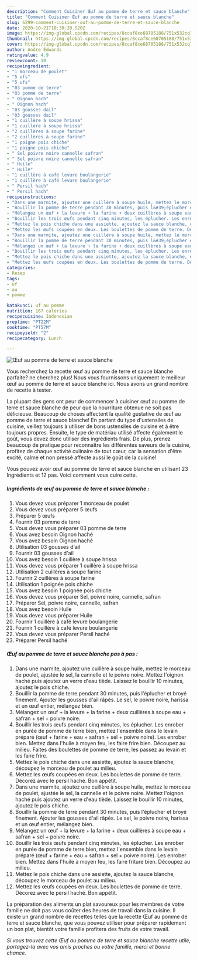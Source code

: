 ```yaml
---
description: "Comment Cuisiner Œuf au pomme de terre et sauce blanche"
title: "Comment Cuisiner Œuf au pomme de terre et sauce blanche"
slug: 6299-comment-cuisiner-ouf-au-pomme-de-terre-et-sauce-blanche
date: 2020-10-21T10:30:28.520Z
image: https://img-global.cpcdn.com/recipes/8ccaf8ce68705188/751x532cq70/oeuf-au-pomme-de-terre-et-sauce-blanche-photo-principale-de-la-recette.jpg
thumbnail: https://img-global.cpcdn.com/recipes/8ccaf8ce68705188/751x532cq70/oeuf-au-pomme-de-terre-et-sauce-blanche-photo-principale-de-la-recette.jpg
cover: https://img-global.cpcdn.com/recipes/8ccaf8ce68705188/751x532cq70/oeuf-au-pomme-de-terre-et-sauce-blanche-photo-principale-de-la-recette.jpg
author: Andre Edwards
ratingvalue: 4.9
reviewcount: 10
recipeingredient:
- "1 morceau de poulet"
- "5 ufs"
- "5 ufs"
- "03 pomme de terre"
- "03 pomme de terre"
- " Oignon hach"
- " Oignon hach"
- "03 gousses dail"
- "03 gousses dail"
- "1 cuillère à soupe hrissa"
- "1 cuillère à soupe hrissa"
- "2 cuillères à soupe farine"
- "2 cuillères à soupe farine"
- "1 poigne pois chiche"
- "1 poigne pois chiche"
- " Sel poivre noire cannelle safran"
- " Sel poivre noire cannelle safran"
- " Huile"
- " Huile"
- "1 cuillère à café levure boulangerie"
- "1 cuillère à café levure boulangerie"
- " Persil hach"
- " Persil hach"
recipeinstructions:
- "Dans une marmite, ajoutez une cuillère à soupe huile, mettez le morceau de poulet, ajustée le sel, la cannelle et le poivre noire. Mettez l&#39;oignon haché puis ajoutez un verre d&#39;eau tiède. Laissez le bouillir 10 minutes, ajoutez le pois chiche."
- "Bouillir la pomme de terre pendant 30 minutes, puis l&#39;éplucher et broyé finement. Ajouter les gousses d&#39;ail râpés. Le sel, le poivre noire, harissa et un œuf entier, mélangez bien."
- "Mélangez un œuf + la levure + la farine + deux cuillères à soupe eau + safran + sel + poivre noire."
- "Bouillir les trois œufs pendant cinq minutes, les éplucher. Les enrober en purée de pomme de terre bien, mettez l&#39;ensemble dans le levain préparé (œuf + farine + eau + safran + sel + poivre noire). Les enrober bien. Mettez dans l&#39;huile à moyen feu, les faire frire bien. Découpez au milieu. Faites des boulettes de pomme de terre, les passez au levain et les faire frire."
- "Mettez le pois chiche dans une assiette, ajoutez la sauce blanche, découpez le morceau de poulet au milieu."
- "Mettez les œufs coupées en deux. Les boulettes de pomme de terre. Décorez avec le persil haché. Bon appétit."
- "Dans une marmite, ajoutez une cuillère à soupe huile, mettez le morceau de poulet, ajustée le sel, la cannelle et le poivre noire. Mettez l&#39;oignon haché puis ajoutez un verre d&#39;eau tiède. Laissez le bouillir 10 minutes, ajoutez le pois chiche."
- "Bouillir la pomme de terre pendant 30 minutes, puis l&#39;éplucher et broyé finement. Ajouter les gousses d&#39;ail râpés. Le sel, le poivre noire, harissa et un œuf entier, mélangez bien."
- "Mélangez un œuf + la levure + la farine + deux cuillères à soupe eau + safran + sel + poivre noire."
- "Bouillir les trois œufs pendant cinq minutes, les éplucher. Les enrober en purée de pomme de terre bien, mettez l&#39;ensemble dans le levain préparé (œuf + farine + eau + safran + sel + poivre noire). Les enrober bien. Mettez dans l&#39;huile à moyen feu, les faire friture bien. Découpez au milieu."
- "Mettez le pois chiche dans une assiette, ajoutez la sauce blanche, découpez le morceau de poulet au milieu."
- "Mettez les œufs coupées en deux. Les boulettes de pomme de terre. Décorez avec le persil haché. Bon appétit."
categories:
- Resep
tags:
- uf
- au
- pomme

katakunci: uf au pomme 
nutrition: 167 calories
recipecuisine: Indonesian
preptime: "PT22M"
cooktime: "PT57M"
recipeyield: "2"
recipecategory: Lunch

---
```



![Œuf au pomme de terre et sauce blanche](https://img-global.cpcdn.com/recipes/8ccaf8ce68705188/751x532cq70/oeuf-au-pomme-de-terre-et-sauce-blanche-photo-principale-de-la-recette.jpg)

Vous recherchez la recette œuf au pomme de terre et sauce blanche parfaite? ne cherchez plus! Nous vous fournissons uniquement le meilleur œuf au pomme de terre et sauce blanche ici. Nous avons un grand nombre de recette à tester.

La plupart des gens ont peur de commencer à cuisiner œuf au pomme de terre et sauce blanche de peur que la nourriture obtenue ne soit pas délicieuse. Beaucoup de choses affectent la qualité gustative de œuf au pomme de terre et sauce blanche! En partant du type d'ustensiles de cuisine, veillez toujours à utiliser de bons ustensiles de cuisine et à être toujours propres. Ensuite, le type de matériau utilisé affecte également le goût, vous devez donc utiliser des ingrédients frais. De plus, prenez beaucoup de pratique pour reconnaître les différentes saveurs de la cuisine, profitez de chaque activité culinaire de tout cœur, car la sensation d'être excité, calme et non pressé affecte aussi le goût de la cuisine!

<!--inarticleads1-->

Vous pouvez avoir œuf au pomme de terre et sauce blanche en utilisant 23 Ingrédients et 12 pas. Voici comment vous cuire cette.

##### Ingrédients de œuf au pomme de terre et sauce blanche :

1. Vous devez vous préparer 1 morceau de poulet
1. Vous devez vous préparer 5 œufs
1. Préparer 5 œufs
1. Fournir 03 pomme de terre
1. Vous devez vous préparer 03 pomme de terre
1. Vous avez besoin  Oignon haché
1. Vous avez besoin  Oignon haché
1. Utilisation 03 gousses d&#39;ail
1. Fournir 03 gousses d&#39;ail
1. Vous avez besoin 1 cuillère à soupe hrissa
1. Vous devez vous préparer 1 cuillère à soupe hrissa
1. Utilisation 2 cuillères à soupe farine
1. Fournir 2 cuillères à soupe farine
1. Utilisation 1 poignée pois chiche
1. Vous avez besoin 1 poignée pois chiche
1. Vous devez vous préparer  Sel, poivre noire, cannelle, safran
1. Préparer  Sel, poivre noire, cannelle, safran
1. Vous avez besoin  Huile
1. Vous devez vous préparer  Huile
1. Fournir 1 cuillère à café levure boulangerie
1. Fournir 1 cuillère à café levure boulangerie
1. Vous devez vous préparer  Persil haché
1. Préparer  Persil haché




<!--inarticleads2-->

##### Œuf au pomme de terre et sauce blanche pas à pas :

1. Dans une marmite, ajoutez une cuillère à soupe huile, mettez le morceau de poulet, ajustée le sel, la cannelle et le poivre noire. Mettez l&#39;oignon haché puis ajoutez un verre d&#39;eau tiède. Laissez le bouillir 10 minutes, ajoutez le pois chiche.
1. Bouillir la pomme de terre pendant 30 minutes, puis l&#39;éplucher et broyé finement. Ajouter les gousses d&#39;ail râpés. Le sel, le poivre noire, harissa et un œuf entier, mélangez bien.
1. Mélangez un œuf + la levure + la farine + deux cuillères à soupe eau + safran + sel + poivre noire.
1. Bouillir les trois œufs pendant cinq minutes, les éplucher. Les enrober en purée de pomme de terre bien, mettez l&#39;ensemble dans le levain préparé (œuf + farine + eau + safran + sel + poivre noire). Les enrober bien. Mettez dans l&#39;huile à moyen feu, les faire frire bien. Découpez au milieu. Faites des boulettes de pomme de terre, les passez au levain et les faire frire.
1. Mettez le pois chiche dans une assiette, ajoutez la sauce blanche, découpez le morceau de poulet au milieu.
1. Mettez les œufs coupées en deux. Les boulettes de pomme de terre. Décorez avec le persil haché. Bon appétit.
1. Dans une marmite, ajoutez une cuillère à soupe huile, mettez le morceau de poulet, ajustée le sel, la cannelle et le poivre noire. Mettez l&#39;oignon haché puis ajoutez un verre d&#39;eau tiède. Laissez le bouillir 10 minutes, ajoutez le pois chiche.
1. Bouillir la pomme de terre pendant 30 minutes, puis l&#39;éplucher et broyé finement. Ajouter les gousses d&#39;ail râpés. Le sel, le poivre noire, harissa et un œuf entier, mélangez bien.
1. Mélangez un œuf + la levure + la farine + deux cuillères à soupe eau + safran + sel + poivre noire.
1. Bouillir les trois œufs pendant cinq minutes, les éplucher. Les enrober en purée de pomme de terre bien, mettez l&#39;ensemble dans le levain préparé (œuf + farine + eau + safran + sel + poivre noire). Les enrober bien. Mettez dans l&#39;huile à moyen feu, les faire friture bien. Découpez au milieu.
1. Mettez le pois chiche dans une assiette, ajoutez la sauce blanche, découpez le morceau de poulet au milieu.
1. Mettez les œufs coupées en deux. Les boulettes de pomme de terre. Décorez avec le persil haché. Bon appétit.




<!--inarticleads1-->

<p>
La préparation des aliments un plat savoureux pour les membres de votre famille ne doit pas vous coûter des heures de travail dans la cuisine. Il existe un grand nombre de recettes telles que la recette Œuf au pomme de terre et sauce blanche, que vous pouvez utiliser pour préparer rapidement un bon plat, bientôt votre famille profitera des fruits de votre travail.
</p>

<p>
<i>Si vous trouvez cette Œuf au pomme de terre et sauce blanche recette utile, partagez-la avec vos amis proches ou votre famille, merci et bonne chance.</i>
</p>
